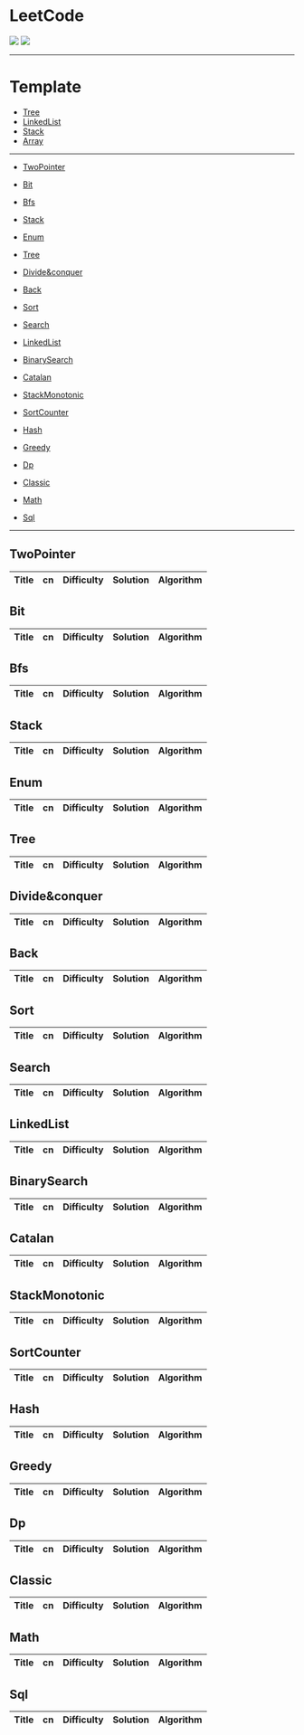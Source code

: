 # LeetCode

[![](https://img.shields.io/badge/Language-Go-%2300ADD8)](https://golang.org/)
[![](https://img.shields.io/badge/AC-856-%23F781BE)](https://leetcode-cn.com/u/bygo/)

---

# Template

- [Tree](https://github.com/bygo/leetcode/tree/master/templates/tree)
- [LinkedList](https://github.com/bygo/leetcode/tree/master/templates/linked_list)
- [Stack](https://github.com/bygo/leetcode/tree/master/templates/stack)
- [Array](https://github.com/bygo/leetcode/tree/master/templates/array)

---
- [TwoPointer](#TwoPointer)
- [Bit](#Bit)
- [Bfs](#Bfs)
- [Stack](#Stack)
- [Enum](#Enum)
- [Tree](#Tree)
- [Divide&conquer](#Divide&conquer)
- [Back](#Back)
- [Sort](#Sort)
- [Search](#Search)
- [LinkedList](#LinkedList)
- [BinarySearch](#BinarySearch)
- [Catalan](#Catalan)
- [StackMonotonic](#StackMonotonic)
- [SortCounter](#SortCounter)
- [Hash](#Hash)
- [Greedy](#Greedy)
- [Dp](#Dp)
- [Classic](#Classic)
- [Math](#Math)
- [Sql](#Sql)

---



## TwoPointer
| Title                 | cn                                 | Difficulty  | Solution | Algorithm
| --------------------- | ---------------------------------  | ----------- |--------- | ---------

## Bit
| Title                 | cn                                 | Difficulty  | Solution | Algorithm
| --------------------- | ---------------------------------  | ----------- |--------- | ---------

## Bfs
| Title                 | cn                                 | Difficulty  | Solution | Algorithm
| --------------------- | ---------------------------------  | ----------- |--------- | ---------

## Stack
| Title                 | cn                                 | Difficulty  | Solution | Algorithm
| --------------------- | ---------------------------------  | ----------- |--------- | ---------

## Enum
| Title                 | cn                                 | Difficulty  | Solution | Algorithm
| --------------------- | ---------------------------------  | ----------- |--------- | ---------

## Tree
| Title                 | cn                                 | Difficulty  | Solution | Algorithm
| --------------------- | ---------------------------------  | ----------- |--------- | ---------

## Divide&conquer
| Title                 | cn                                 | Difficulty  | Solution | Algorithm
| --------------------- | ---------------------------------  | ----------- |--------- | ---------

## Back
| Title                 | cn                                 | Difficulty  | Solution | Algorithm
| --------------------- | ---------------------------------  | ----------- |--------- | ---------

## Sort
| Title                 | cn                                 | Difficulty  | Solution | Algorithm
| --------------------- | ---------------------------------  | ----------- |--------- | ---------

## Search
| Title                 | cn                                 | Difficulty  | Solution | Algorithm
| --------------------- | ---------------------------------  | ----------- |--------- | ---------

## LinkedList
| Title                 | cn                                 | Difficulty  | Solution | Algorithm
| --------------------- | ---------------------------------  | ----------- |--------- | ---------

## BinarySearch
| Title                 | cn                                 | Difficulty  | Solution | Algorithm
| --------------------- | ---------------------------------  | ----------- |--------- | ---------

## Catalan
| Title                 | cn                                 | Difficulty  | Solution | Algorithm
| --------------------- | ---------------------------------  | ----------- |--------- | ---------

## StackMonotonic
| Title                 | cn                                 | Difficulty  | Solution | Algorithm
| --------------------- | ---------------------------------  | ----------- |--------- | ---------

## SortCounter
| Title                 | cn                                 | Difficulty  | Solution | Algorithm
| --------------------- | ---------------------------------  | ----------- |--------- | ---------

## Hash
| Title                 | cn                                 | Difficulty  | Solution | Algorithm
| --------------------- | ---------------------------------  | ----------- |--------- | ---------

## Greedy
| Title                 | cn                                 | Difficulty  | Solution | Algorithm
| --------------------- | ---------------------------------  | ----------- |--------- | ---------

## Dp
| Title                 | cn                                 | Difficulty  | Solution | Algorithm
| --------------------- | ---------------------------------  | ----------- |--------- | ---------

## Classic
| Title                 | cn                                 | Difficulty  | Solution | Algorithm
| --------------------- | ---------------------------------  | ----------- |--------- | ---------

## Math
| Title                 | cn                                 | Difficulty  | Solution | Algorithm
| --------------------- | ---------------------------------  | ----------- |--------- | ---------

## Sql
| Title                 | cn                                 | Difficulty  | Solution | Algorithm
| --------------------- | ---------------------------------  | ----------- |--------- | ---------
